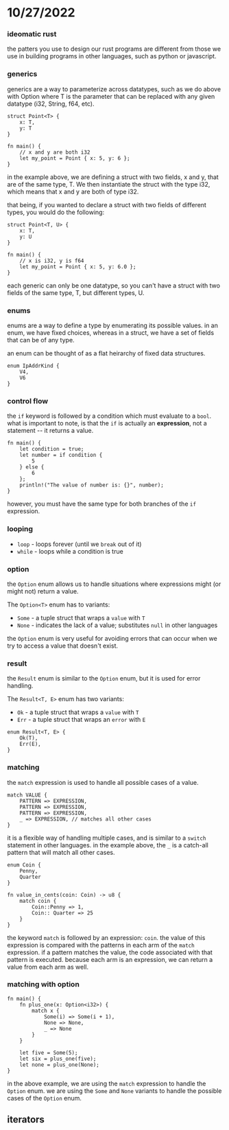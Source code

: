 # 10/27/2022

### ideomatic rust
the patters you use to design our rust programs are different from those we use in building programs in other languages, such as python or javascript. 

### generics
generics are a way to parameterize across datatypes, such as we do above with Option<T> where T is the parameter that can be replaced with any given datatype (i32, String, f64, etc).

```
struct Point<T> {
    x: T,
    y: T
}

fn main() {
    // x and y are both i32
    let my_point = Point { x: 5, y: 6 };
}
```

in the example above, we are defining a struct with two fields, x and y, that are of the same type, T. We then instantiate the struct with the type i32, which means that x and y are both of type i32. 

that being, if you wanted to declare a struct with two fields of different types, you would do the following:

```
struct Point<T, U> {
    x: T,
    y: U
}

fn main() {
    // x is i32, y is f64
    let my_point = Point { x: 5, y: 6.0 };
}
```

each generic can only be one datatype, so you can't have a struct with two fields of the same type, T, but different types, U.

### enums
enums are a way to define a type by enumerating its possible values. in an enum, we have fixed choices, whereas in a struct, we have a set of fields that can be of any type. 

an enum can be thought of as a flat heirarchy of fixed data structures.

```
enum IpAddrKind {
    V4,
    V6
}
```

### control flow
the `if` keyword is followed by a condition which must evaluate to a `bool`. what is important to note, is that the `if` is actually an **expression**, not a statement -- it returns a value.

```
fn main() {
    let condition = true;
    let number = if condition {
        5
    } else {
        6
    };
    println!("The value of number is: {}", number);
}
```

however, you must have the same type for both branches of the `if` expression.

### looping
* `loop` - loops forever (until we `break` out of it)
* `while` - loops while a condition is true

### option
the `Option` enum allows us to handle situations where expressions might (or might not) return a value. 

The `Option<T>` enum has to variants:
* `Some` - a tuple struct that wraps a `value` with `T`
* `None` - indicates the lack of a value; substitutes `null` in other languages

the `Option` enum is very useful for avoiding errors that can occur when we try to access a value that doesn't exist.

### result
the `Result` enum is similar to the `Option` enum, but it is used for error handling.

The `Result<T, E>` enum has two variants:
* `Ok` - a tuple struct that wraps a `value` with `T`
* `Err` - a tuple struct that wraps an `error` with `E`

```
enum Result<T, E> {
    Ok(T),
    Err(E),
}
```

### matching
the `match` expression is used to handle all possible cases of a value. 


```
match VALUE {
    PATTERN => EXPRESSION,
    PATTERN => EXPRESSION,
    PATTERN => EXPRESSION,
    _ => EXPRESSION, // matches all other cases
}
```

it is a flexible way of handling multiple cases, and is similar to a `switch` statement in other languages. in the example above, the `_` is a catch-all pattern that will match all other cases.

```
enum Coin {
    Penny, 
    Quarter
}

fn value_in_cents(coin: Coin) -> u8 {
    match coin {
        Coin::Penny => 1,
        Coin:: Quarter => 25
    }
}
```

the keyword `match` is followed by an expression: `coin`. the value of this expression is compared with the patterns in each arm of the `match` expression. if a pattern matches the value, the code associated with that pattern is executed. because each arm is an expression, we can return a value from each arm as well.

### matching with option
```
fn main() {
    fn plus_one(x: Option<i32>) {
        match x {
            Some(i) => Some(i + 1),
            None => None,
            _ => None
        }
    }

    let five = Some(5);
    let six = plus_one(five);
    let none = plus_one(None);
}
```

in the above example, we are using the `match` expression to handle the `Option` enum. we are using the `Some` and `None` variants to handle the possible cases of the `Option` enum.

## iterators
